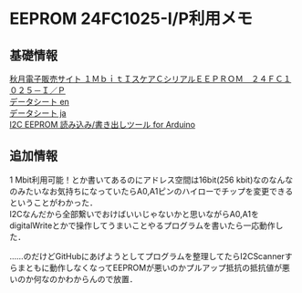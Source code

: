 # EEPROM 24FC1025-I/P利用メモ


## 基礎情報

[秋月電子販売サイト １ＭｂｉｔＩスケアＣシリアルＥＥＰＲＯＭ　２４ＦＣ１０２５－Ｉ／Ｐ](http://akizukidenshi.com/catalog/g/gI-03570/)  
[データシート en](http://akizukidenshi.com/download/24fc1025-ip.pdf)  
[データシート ja](http://akizukidenshi.com/download/24fc1025-ip.pdf)  
[I2C EEPROM 読み込み/書き出しツール for Arduino](http://www.geocities.jp/bokunimowakaru/diy/arduino/eeprom.html)  

## 追加情報

1 Mbit利用可能！とか書いてあるのにアドレス空間は16bit(256 kbit)なのなんなのみたいなお気持ちになっていたらA0,A1ピンのハイローでチップを変更できるということがわかった．  
I2Cなんだから全部繋いでおけばいいじゃないかと思いながらA0,A1をdigitalWriteとかで操作してうまいことやるプログラムを書いたら一応動作した．

……のだけどGitHubにあげようとしてプログラムを整理してたらI2CScannerすらまともに動作しなくなってEEPROMが悪いのかプルアップ抵抗の抵抗値が悪いのか何なのかわからんので放置．




